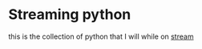 # Streaming python
this is the collection of python that I will while on [stream](https://www.twitch.tv/ginyushijin1905)
